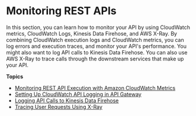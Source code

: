 # Monitoring REST APIs<a name="rest-api-monitor"></a>

In this section, you can learn how to monitor your API by using CloudWatch metrics, CloudWatch Logs, Kinesis Data Firehose, and AWS X\-Ray\. By combining CloudWatch execution logs and CloudWatch metrics, you can log errors and execution traces, and monitor your API's performance\. You might also want to log API calls to Kinesis Data Firehose\. You can also use AWS X\-Ray to trace calls through the downstream services that make up your API\.

**Topics**
+ [Monitoring REST API Execution with Amazon CloudWatch Metrics](monitoring-cloudwatch.md)
+ [Setting Up CloudWatch API Logging in API Gateway](set-up-logging.md)
+ [Logging API Calls to Kinesis Data Firehose](apigateway-logging-to-kinesis.md)
+ [Tracing User Requests Using X\-Ray](apigateway-xray.md)